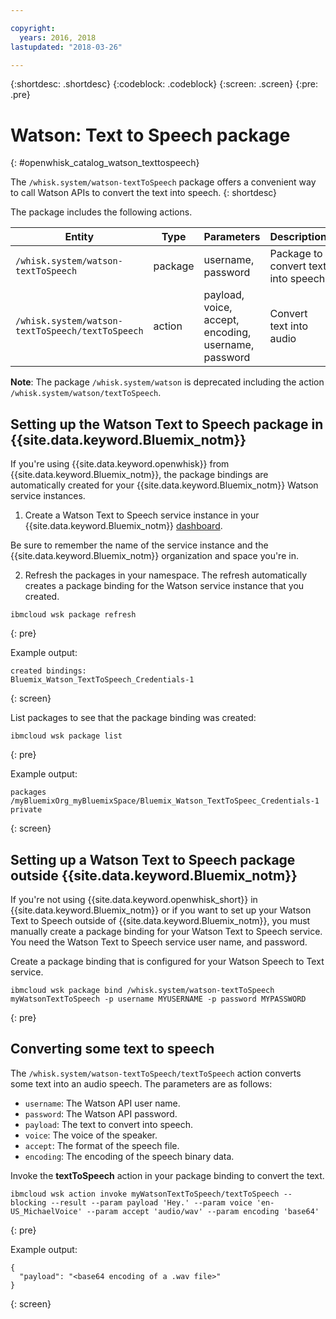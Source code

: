 ```yaml
---

copyright:
  years: 2016, 2018
lastupdated: "2018-03-26"

---
```


{:shortdesc: .shortdesc}
{:codeblock: .codeblock}
{:screen: .screen}
{:pre: .pre}

# Watson: Text to Speech package
{: #openwhisk_catalog_watson_texttospeech}

The `/whisk.system/watson-textToSpeech` package offers a convenient way to call Watson APIs to convert the text into speech.
{: shortdesc}

The package includes the following actions.

| Entity | Type | Parameters | Description |
| --- | --- | --- | --- |
| `/whisk.system/watson-textToSpeech` | package | username, password | Package to convert text into speech |
| `/whisk.system/watson-textToSpeech/textToSpeech` | action | payload, voice, accept, encoding, username, password | Convert text into audio |

**Note**: The package `/whisk.system/watson` is deprecated including the action `/whisk.system/watson/textToSpeech`.

## Setting up the Watson Text to Speech package in {{site.data.keyword.Bluemix_notm}}

If you're using {{site.data.keyword.openwhisk}} from {{site.data.keyword.Bluemix_notm}}, the package bindings are automatically created for your {{site.data.keyword.Bluemix_notm}} Watson service instances.

1. Create a Watson Text to Speech service instance in your {{site.data.keyword.Bluemix_notm}} [dashboard](http://console.bluemix.net).

  Be sure to remember the name of the service instance and the {{site.data.keyword.Bluemix_notm}} organization and space you're in.

2. Refresh the packages in your namespace. The refresh automatically creates a package binding for the Watson service instance that you created.
  ```
  ibmcloud wsk package refresh
  ```
  {: pre}

  Example output:
  ```
  created bindings:
  Bluemix_Watson_TextToSpeech_Credentials-1
  ```
  {: screen}

  List packages to see that the package binding was created:
  ```
  ibmcloud wsk package list
  ```
  {: pre}

  Example output:
  ```
  packages
  /myBluemixOrg_myBluemixSpace/Bluemix_Watson_TextToSpeec_Credentials-1 private
  ```
  {: screen}

## Setting up a Watson Text to Speech package outside {{site.data.keyword.Bluemix_notm}}

If you're not using {{site.data.keyword.openwhisk_short}} in {{site.data.keyword.Bluemix_notm}} or if you want to set up your Watson Text to Speech outside of {{site.data.keyword.Bluemix_notm}}, you must manually create a package binding for your Watson Text to Speech service. You need the Watson Text to Speech service user name, and password.

Create a package binding that is configured for your Watson Speech to Text service.
```
ibmcloud wsk package bind /whisk.system/watson-textToSpeech myWatsonTextToSpeech -p username MYUSERNAME -p password MYPASSWORD
```
{: pre}

## Converting some text to speech

The `/whisk.system/watson-textToSpeech/textToSpeech` action converts some text into an audio speech. The parameters are as follows:

- `username`: The Watson API user name.
- `password`: The Watson API password.
- `payload`: The text to convert into speech.
- `voice`: The voice of the speaker.
- `accept`: The format of the speech file.
- `encoding`: The encoding of the speech binary data.

Invoke the **textToSpeech** action in your package binding to convert the text.
```
ibmcloud wsk action invoke myWatsonTextToSpeech/textToSpeech --blocking --result --param payload 'Hey.' --param voice 'en-US_MichaelVoice' --param accept 'audio/wav' --param encoding 'base64'
```
{: pre}

Example output:
```
{
  "payload": "<base64 encoding of a .wav file>"
}
```
{: screen}
